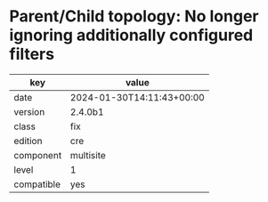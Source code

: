 [//]: # (werk v2)
# Parent/Child topology: No longer ignoring additionally configured filters

key        | value
---------- | ---
date       | 2024-01-30T14:11:43+00:00
version    | 2.4.0b1
class      | fix
edition    | cre
component  | multisite
level      | 1
compatible | yes


